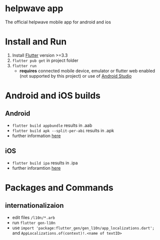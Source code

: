 # helpwave app
The official helpwave mobile app for android and ios

# Install and Run
1. Install [Flutter](https://docs.flutter.dev/get-started/install) version >=3.3
2. `flutter pub get` in project folder
3. `flutter run` 
    - **requires** connected mobile device, emulator or flutter web enabled (not supported by this project) or use of [Android Studio](https://developer.android.com/studio)
    
# Android and iOS builds
## Android
- `flutter build appbundle` results in .aab
- `flutter build apk --split-per-abi` results in .apk
- further information [here](https://docs.flutter.dev/deployment/android)

## iOS
- `flutter build ipa` results in .ipa
- further inforamtion [here](https://docs.flutter.dev/deployment/ios) 

# Packages and Commands
## internationalizaion
- edit files `/l10n/*.arb`
- run `flutter gen-l10n`
- use `import 'package:flutter_gen/gen_l10n/app_localizations.dart';` and `AppLocalizations.of(context)!.<name of textID>`
